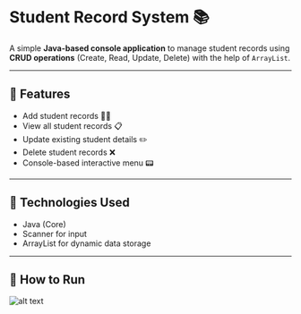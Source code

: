 # Student Record System 📚

A simple **Java-based console application** to manage student records using **CRUD operations** (Create, Read, Update, Delete) with the help of `ArrayList`.

---

## 🚀 Features

- Add student records 👨‍🎓
- View all student records 📋
- Update existing student details ✏️
- Delete student records ❌
- Console-based interactive menu 📟

---

## 🧰 Technologies Used

- Java (Core)
- Scanner for input
- ArrayList for dynamic data storage

---

## 🚀 How to Run

![alt text](OutputStudentMenu.jpeg)